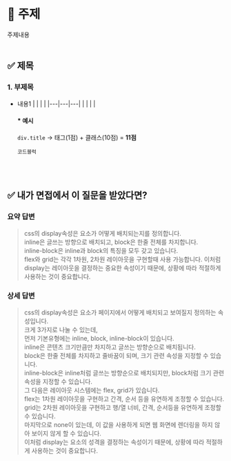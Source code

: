 # 📝 주제
주제내용
<br></br>
## ✅ 제목
### 1. 부제목
- 내용1
  |   |   |   |
  |---|---|---|
  |   |   |   |
    #### * 예시
  
    `div.title` → 태그(1점) + 클래스(10점) = **11점**
  
    ```
    코드블럭
    ```

<br></br>
## ✅ 내가 면접에서 이 질문을 받았다면?
### 요약 답변
>css의 display속성은 요소가 어떻게 배치되는지를 정의합니다.  
>inline은 글쓰는 방향으로 배치되고, block은 한줄 전체를 차지합니다.  
>inline-block은 inline과 block의 특징을 모두 갖고 있습니다.  
>flex와 grid는 각각 1차원, 2차원 레이아웃을 구현할때 사용 가능합니다. 
>이처럼 display는 레이아웃을 결정하는 중요한 속성이기 때문에, 상황에 따라 적절하게 사용하는 것이 중요합니다.  

### 상세 답변
>css의 display속성은 요소가 페이지에서 어떻게 배치되고 보여질지 정의하는 속성입니다.  
>크게 3가지로 나눌 수 있는데,  
>먼저 기본유형에는 inline, block, inline-block이 있습니다.  
>inline은 콘텐츠 크기만큼만 차지하고 글쓰는 방향순으로 배치됩니다.  
>block은 한줄 전체를 차지하고 줄바꿈이 되며, 크기 관련 속성을 지정할 수 있습니다.  
>inline-block은 inline처럼 글쓰는 방향순으로 배치되지만, block처럼 크기 관련 속성을 지정할 수 있습니다.  
>그 다음은 레이아웃 시스템에는 flex, grid가 있습니다.  
>flex는 1차원 레이아웃을 구현하고 간격, 순서 등을 유연하게 조정할 수 있습니다.  
>grid는 2차원 레이아웃을 구현하고 행/열 너비, 간격, 순서등을 유연하게 조정할 수 있습니다.  
>마지막으로 none이 있는데, 이 값을 사용하게 되면 웹 화면에 렌더링을 하지 않아 보이지 않게 할 수 있습니다.  
>이처럼 display는 요소의 성격을 결정하는 속성이기 때문에, 상황에 따라 적절하게 사용하는 것이 중요합니다.  
